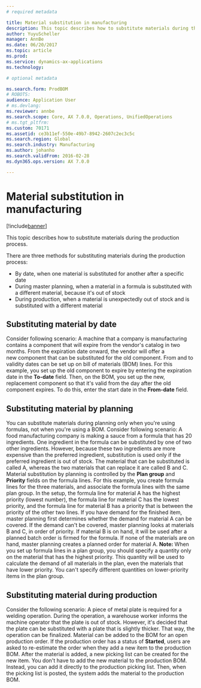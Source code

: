 ```yaml
---
# required metadata

title: Material substitution in manufacturing
description: This topic describes how to substitute materials during the production process. 
author: YuyuScheller
manager: AnnBe
ms.date: 06/20/2017
ms.topic: article
ms.prod: 
ms.service: dynamics-ax-applications
ms.technology: 

# optional metadata

ms.search.form: ProdBOM
# ROBOTS: 
audience: Application User
# ms.devlang: 
ms.reviewer: annbe
ms.search.scope: Core, AX 7.0.0, Operations, UnifiedOperations
# ms.tgt_pltfrm: 
ms.custom: 70171
ms.assetid: ce3b11ef-550e-49b7-8942-2607c2ec3c5c
ms.search.region: Global
ms.search.industry: Manufacturing
ms.author: johanho
ms.search.validFrom: 2016-02-28
ms.dyn365.ops.version: AX 7.0.0

---
```


# Material substitution in manufacturing

[!include[banner](../includes/banner.md)]


This topic describes how to substitute materials during the production process. 

There are three methods for substituting materials during the production process:

-   By date, when one material is substituted for another after a specific date
-   During master planning, when a material in a formula is substituted with a different material, because it's out of stock
-   During production, when a material is unexpectedly out of stock and is substituted with a different material

## Substituting material by date
Consider following scenario: A machine that a company is manufacturing contains a component that will expire from the vendor's catalog in two months. From the expiration date onward, the vendor will offer a new component that can be substituted for the old component. From and to validity dates can be set up on bill of materials (BOM) lines. For this example, you set up the old component to expire by entering the expiration date in the **To-date** field. Then, on the BOM, you set up the new, replacement component so that it's valid from the day after the old component expires. To do this, enter the start date in the **From-date** field.

## Substituting material by planning
You can substitute materials during planning only when you're using formulas, not when you're using a BOM. Consider following scenario: A food manufacturing company is making a sauce from a formula that has 20 ingredients. One ingredient in the formula can be substituted by one of two other ingredients. However, because these two ingredients are more expensive than the preferred ingredient, substitution is used only if the preferred ingredient is out of stock. The material that can be substituted is called A, whereas the two materials that can replace it are called B and C. Material substitution by planning is controlled by the **Plan group** and **Priority** fields on the formula lines. For this example, you create formula lines for the three materials, and associate the formula lines with the same plan group. In the setup, the formula line for material A has the highest priority (lowest number), the formula line for material C has the lowest priority, and the formula line for material B has a priority that is between the priority of the other two lines. If you have demand for the finished item, master planning first determines whether the demand for material A can be covered. If the demand can't be covered, master planning looks at materials B and C, in order of priority. If material B is on hand, it will be used after a planned batch order is firmed for the formula. If none of the materials are on hand, master planning creates a planned order for material A. **Note:** When you set up formula lines in a plan group, you should specify a quantity only on the material that has the highest priority. This quantity will be used to calculate the demand of all materials in the plan, even the materials that have lower priority. You can't specify different quantities on lower-priority items in the plan group.

## Substituting material during production
Consider the following scenario: A piece of metal plate is required for a welding operation. During the operation, a warehouse worker informs the machine operator that the plate is out of stock. However, it's decided that the plate can be substituted with a plate that is slightly thicker. That way, the operation can be finalized. Material can be added to the BOM for an open production order. If the production order has a status of **Started**, users are asked to re-estimate the order when they add a new item to the production BOM. After the material is added, a new picking list can be created for the new item. You don't have to add the new material to the production BOM. Instead, you can add it directly to the production picking list. Then, when the picking list is posted, the system adds the material to the production BOM.



